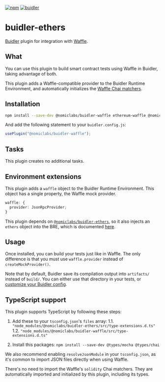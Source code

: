 [![npm](https://img.shields.io/npm/v/@nomiclabs/buidler-waffle.svg)](https://www.npmjs.com/package/@nomiclabs/buidler-waffle)
[![buidler](https://buidler.dev/buidler-plugin-badge.svg?1)](https://buidler.dev)

# buidler-ethers

[Buidler](http://getbuidler.com) plugin for integration with [Waffle](https://getwaffle.io/).

## What

You can use this plugin to build smart contract tests using Waffle in Buidler,
taking advantage of both.

This plugin adds a Waffle-compatible provider to the Buidler Runtime Environment,
and automatically initializes the [Waffle Chai matchers](https://ethereum-waffle.readthedocs.io/en/latest/matchers.html).

## Installation

```bash
npm install --save-dev @nomiclabs/buidler-waffle ethereum-waffle @nomiclabs/buidler-ethers ethers@^4.0.23
```

And add the following statement to your `buidler.config.js`:

```js
usePlugin("@nomiclabs/buidler-waffle");
```

## Tasks

This plugin creates no additional tasks.

## Environment extensions

This plugin adds a `waffle` object to the Buidler Runtime Environment. This object has a single property, the Waffle
mock provider.

```ts
waffle: {
  provider: JsonRpcProvider;
}
```

This plugin depends on [`@nomiclabs/buidler-ethers`](https://github.com/nomiclabs/buidler/tree/master/packages/buidler-ethers),
so it also injects an `ethers` object into the BRE, which is documented [here](https://github.com/nomiclabs/buidler/tree/master/packages/buidler-ethers#environment-extensions).

## Usage

Once installed, you can build your tests just like in Waffle. The only difference is that you must use `waffle.provider`
instead of `createMockProvider()`.

Note that by default, Buidler save its compilation output into `artifacts/` instead of `build/`. You can either use
that directory in your tests, or [customize your Buidler config](https://buidler.dev/config/#path-configuration).

## TypeScript support

This plugin supports TypeScript by following these steps:

1. Add these to your `tsconfig.json`'s `files` array:
   1.1. `"node_modules/@nomiclabs/buidler-ethers/src/type-extensions.d.ts"`
   1.2. `"node_modules/@nomiclabs/buidler-waffle/src/type-extensions.d.ts"`

2. Install this packages: `npm install --save-dev @types/mocha @types/chai`

We also recommend enabling `resolveJsonModule` in your `tsconfig.json`, as it's common
to import JSON files directly when using Waffle.

There's no need to import the Waffle's `solidity` Chai matchers. They are
automatically imported and initialized by this plugin, including its types.
